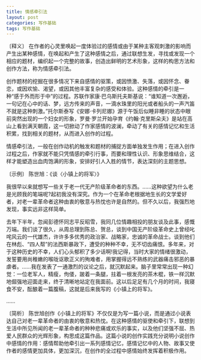 ```yaml
---
title: 情感牵引法
layout: post
categories: 写作基础
tags: 写作基础
---
```


〔释义〕 在作者的心灵里唤起一度体验过的感情或由于某种主客观刺激的影响而产生出某种感情，在唤起和产生了这种感情之后，通过联想生发，寻找或发现一个相应的题材，编织起一个完整的故事，创造出鲜明的艺术形象，这样的构思方法和创作方法，称为情感牵引法。

创作题材的挖掘在很多情况下来自感情的驱策，或因愤激、失落，或因怀念、眷恋，或因欢愉、渴望，或因其他丰富复杂的感受和体验。这种感情的牵引是一种“感于外而形于中”的过程。苏联作家康·巴乌斯托夫斯基说：“谁知道一次邂逅，一句记在心中的话、梦，远方传来的声音，一滴水珠里的阳光或者船头的一声汽笛不就是这种刺激。”托尔斯泰写《安娜·卡列尼娜》源于午饭后似睡非睡的状态中眼前突然出现的一个妇女的形象，罗曼·罗兰开始孕育《约翰·克里斯朵夫》是站在高山上看到满天朝霞，这一切掀动了作家感情的波澜，牵动了有关的感情记忆和生活积累，找到相关的题材，从而进入创作的过程。

情感牵引法，一般在创作动机的触发和题材的捕捉方面单独发生作用；在进入创作过程之后，作家就不能只凭情感的牵引行事，而要和理性认识、形象思维结合，这样才能塑造出血肉饱满的形象，安排好引人入胜的情节，表达深刻的主题思想。

〔示例〕 陈世旭：《谈〈小镇上的将军〉》

我很早以来就想写一些关于老一代无产阶级革命者的东西。……这种欲望为什么老是光顾我的笔端呢?起初我没有深究。作为一个在革命老根据地生长的文学爱好者，对老一辈革命者这种由衷的敬意与热忱也许是自然的。但不久以后，我强烈地发现，事实远非这样简单。

去年下半年，忽闻彭德怀同志平反昭雪，我同几位情趣相投的朋友谈及此事，感慨万端。我们谈了很久，从周总理到陈总、贺总，谈到中国无产阶级革命史上曾经叱咤风云的一代雄杰，许许多多优秀的政治家、战略家，忠诚的革命战士。谈到他们在林彪、“四人帮”的法西斯暴政下，遭受的种种不幸，无不切齿痛恨。多年来，对于这种历史的不幸，人们心头郁积了多少话啊!我记得，当时大家的情绪很激动，发誓要用尚稚嫩的喉咙讴歌正义的殉难者，用掌握得远不熟练的武器痛击邪恶的暴虐者。……我在发表了一通激烈的议论之后，就沉默起来。脑子里常常出现一种幻觉：一位老军人，精瘦，佝偻，跛着一条腿，拄着一根发亮的茶木棍，铁一样沉默地倔强地迎面走来，终于清晰地站定在我面前。这以后足足有几个月的时间，我寝食不安，酝酿着一篇腹稿，这就是后来我写的《小镇上的将军》。

……

〔简析〕 陈世旭创作《小镇上的将军》不仅仅是为写一篇小说，而是通过小说表达自己对老一辈革命者的由衷的敬意和热忱。在这种感情的驱使和牵引下，联想到生活中所见所闻的老一辈革命者的种种悲痛或欢乐的事实，以及他们坚强不屈、热爱人民群众的光辉形象，构思成这篇作品。这篇小说的创作实践充分说明小说创作中感情的作用：感情帮助他牵引出一系列感情记忆，感情记忆中的人物、故事又使作者的感情更加具体，更加深沉，在创作的全过程中感情始终发挥着积极作用。 